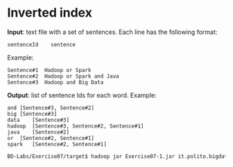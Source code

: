 # Inverted index

**Input**: text file with a set of sentences. Each line has the following format:

    sentenceId    sentence

Example:

    Sentence#1	Hadoop or Spark
    Sentence#2	Hadoop or Spark and Java
    Sentence#3	Hadoop and Big Data

**Output**: list of sentence Ids for each word. Example: 

    and	[Sentence#3, Sentence#2]
    big	[Sentence#3]
    data	[Sentence#3]
    hadoop	[Sentence#3, Sentence#2, Sentence#1]
    java	[Sentence#2]
    or	[Sentence#2, Sentence#1]
    spark	[Sentence#2, Sentence#1]

```sh
BD-Labs/Exercise07/target$ hadoop jar Exercise07-1.jar it.polito.bigdata.hadoop.E07Driver 1 ./in/ ./out/
```
